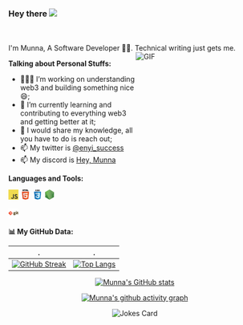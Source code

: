 
### Hey there <img src="https://media.giphy.com/media/hvRJCLFzcasrR4ia7z/giphy.gif" width="25px">

<br />
<br />
I'm Munna, A Software Developer 🚀🚀. Technical writing just gets me.
<br/>
 <img align="right" alt="GIF" src="https://c.tenor.com/AlUkiGkR2j8AAAAM/new-game-ahagon-umiko-programming.gif" width="250" height="250" />

**Talking about Personal Stuffs:**

- 👨🏽‍💻 I’m working on understanding web3 and building something nice :smile:;
- 🌱 I’m currently learning and contributing to everything web3 and getting better at it; 
- 💬 I would share my knowledge, all you have to do is reach out;
- 📫 My twitter is [@enyi_success](https://twitter.com/enyi_success)
- 📫 My discord is [Hey, Munna](https://discord.com/users/Munna20#4311)


**Languages and Tools:**  

<code><img height="20" src="https://raw.githubusercontent.com/github/explore/80688e429a7d4ef2fca1e82350fe8e3517d3494d/topics/javascript/javascript.png"></code>
<code><img height="20" src="https://raw.githubusercontent.com/github/explore/80688e429a7d4ef2fca1e82350fe8e3517d3494d/topics/html/html.png"></code>
<code><img height="20" src="https://raw.githubusercontent.com/github/explore/80688e429a7d4ef2fca1e82350fe8e3517d3494d/topics/css/css.png"></code>
<code><img height="20" src="https://raw.githubusercontent.com/github/explore/80688e429a7d4ef2fca1e82350fe8e3517d3494d/topics/nodejs/nodejs.png"></code>
<!-- <code><img height="20" src="https://raw.githubusercontent.com/github/explore/80688e429a7d4ef2fca1e82350fe8e3517d3494d/topics/gitHub/github.png"></code> -->
<code><img height="20" src="https://raw.githubusercontent.com/github/explore/80688e429a7d4ef2fca1e82350fe8e3517d3494d/topics/git/git.png"></code>



 **📊 My GitHub Data:**

|                                                                                                            .                                                                                                            |                                                                             .                                                                             |
| :---------------------------------------------------------------------------------------------------------------------------------------------------------------------------------------------------------------------: | :-------------------------------------------------------------------------------------------------------------------------------------------------------: |
| [![GitHub Streak](https://github-readme-streak-stats.herokuapp.com?user=Munnachienyi&theme=cobalt&hide_border=true&date_format=M%20j%5B%2C%20Y%5D&fire=DD0000&ring=DD2727&currStreakNum=00DD3DC2&background=000000)](#!) | [![Top Langs](https://github-readme-stats.vercel.app/api/top-langs/?username=munnachienyi&layout=compact&theme=vision-friendly-dark&hide_border=true)](#!) |

<div id="github_stats" align="center">
 
[![Munna's GitHub stats](https://github-readme-stats.vercel.app/api?username=Munnnachienyi&count_private=true&show_icons=true&theme=radical&hide_border=true)](#!)

 [![Munna's github activity graph](https://github-activity-graph-oopa.herokuapp.com/graph?username=munnachienyi&theme=redical&hide_border=true)](#!)

 ![Jokes Card](https://readme-jokes.vercel.app/api?theme=redical&hide_border=true)

</div>
